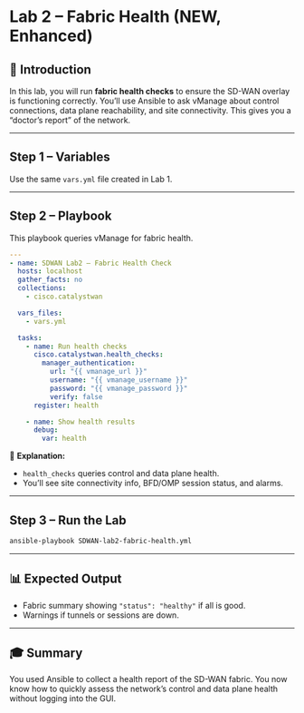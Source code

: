# Lab 2 – Fabric Health (NEW, Enhanced)

## 📘 Introduction
In this lab, you will run **fabric health checks** to ensure the SD-WAN overlay is functioning correctly. You’ll use Ansible to ask vManage about control connections, data plane reachability, and site connectivity. This gives you a “doctor’s report” of the network.

---

## Step 1 – Variables
Use the same `vars.yml` file created in Lab 1.

---

## Step 2 – Playbook
This playbook queries vManage for fabric health.

```yaml
---
- name: SDWAN Lab2 — Fabric Health Check
  hosts: localhost
  gather_facts: no
  collections:
    - cisco.catalystwan

  vars_files:
    - vars.yml

  tasks:
    - name: Run health checks
      cisco.catalystwan.health_checks:
        manager_authentication:
          url: "{{ vmanage_url }}"
          username: "{{ vmanage_username }}"
          password: "{{ vmanage_password }}"
          verify: false
      register: health

    - name: Show health results
      debug:
        var: health
```

🔎 **Explanation:**  
- `health_checks` queries control and data plane health.  
- You’ll see site connectivity info, BFD/OMP session status, and alarms.  

---

## Step 3 – Run the Lab
```bash
ansible-playbook SDWAN-lab2-fabric-health.yml
```

---

## 📊 Expected Output
- Fabric summary showing `"status": "healthy"` if all is good.  
- Warnings if tunnels or sessions are down.

---

## 🎓 Summary
You used Ansible to collect a health report of the SD-WAN fabric. You now know how to quickly assess the network’s control and data plane health without logging into the GUI.
